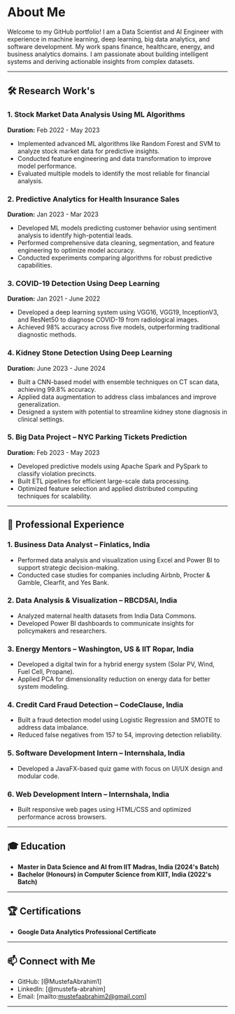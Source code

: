 # About Me

Welcome to my GitHub portfolio! I am a Data Scientist and AI Engineer with experience in machine learning, deep learning, big data analytics, and software development. My work spans finance, healthcare, energy, and business analytics domains. I am passionate about building intelligent systems and deriving actionable insights from complex datasets.

---

## 🛠️ Research Work's

### 1. Stock Market Data Analysis Using ML Algorithms  
**Duration:** Feb 2022 - May 2023  
- Implemented advanced ML algorithms like Random Forest and SVM to analyze stock market data for predictive insights.  
- Conducted feature engineering and data transformation to improve model performance.  
- Evaluated multiple models to identify the most reliable for financial analysis.

### 2. Predictive Analytics for Health Insurance Sales  
**Duration:** Jan 2023 - Mar 2023  
- Developed ML models predicting customer behavior using sentiment analysis to identify high-potential leads.  
- Performed comprehensive data cleaning, segmentation, and feature engineering to optimize model accuracy.  
- Conducted experiments comparing algorithms for robust predictive capabilities.

### 3. COVID-19 Detection Using Deep Learning  
**Duration:** Jan 2021 - June 2022  
- Developed a deep learning system using VGG16, VGG19, InceptionV3, and ResNet50 to diagnose COVID-19 from radiological images.  
- Achieved 98% accuracy across five models, outperforming traditional diagnostic methods.

### 4. Kidney Stone Detection Using Deep Learning  
**Duration:** June 2023 - June 2024  
- Built a CNN-based model with ensemble techniques on CT scan data, achieving 99.8% accuracy.  
- Applied data augmentation to address class imbalances and improve generalization.  
- Designed a system with potential to streamline kidney stone diagnosis in clinical settings.

### 5. Big Data Project – NYC Parking Tickets Prediction  
**Duration:** Feb 2023 - May 2023  
- Developed predictive models using Apache Spark and PySpark to classify violation precincts.  
- Built ETL pipelines for efficient large-scale data processing.  
- Optimized feature selection and applied distributed computing techniques for scalability.

---

## 💼 Professional Experience

### 1. Business Data Analyst – Finlatics, India  
- Performed data analysis and visualization using Excel and Power BI to support strategic decision-making.  
- Conducted case studies for companies including Airbnb, Procter & Gamble, Clearfit, and Yes Bank.

### 2. Data Analysis & Visualization – RBCDSAI, India  
- Analyzed maternal health datasets from India Data Commons.  
- Developed Power BI dashboards to communicate insights for policymakers and researchers.

### 3. Energy Mentors – Washington, US & IIT Ropar, India  
- Developed a digital twin for a hybrid energy system (Solar PV, Wind, Fuel Cell, Propane).  
- Applied PCA for dimensionality reduction on energy data for better system modeling.

### 4. Credit Card Fraud Detection – CodeClause, India  
- Built a fraud detection model using Logistic Regression and SMOTE to address data imbalance.  
- Reduced false negatives from 157 to 54, improving detection reliability.

### 5. Software Development Intern – Internshala, India  
- Developed a JavaFX-based quiz game with focus on UI/UX design and modular code.

### 6. Web Development Intern – Internshala, India  
- Built responsive web pages using HTML/CSS and optimized performance across browsers.

---

## 🎓 Education

- **Master in Data Science and AI from IIT Madras, India (2024's Batch)**  
- **Bachelor (Honours) in Computer Science from KIIT, India (2022's Batch)**

---

## 🏆 Certifications

- **Google Data Analytics Professional Certificate**

---

## 📫 Connect with Me

- GitHub: [@MustefaAbrahim1]  
- LinkedIn: [@mustefa-abrahim]  
- Email: [mailto:mustefaabrahim2@gmail.com]

---

